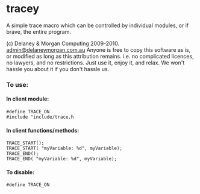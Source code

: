 # tracey
A simple trace macro which can be controlled by individual modules, or if brave, the entire program.

(c) Delaney & Morgan Computing 2009-2010.
<admin@delaneymorgan.com.au>
Anyone is free to copy this software as is, or modified as long as this attribution remains. i.e. no complicated licences, no lawyers, and no restrictions. Just use it, enjoy it, and relax. We won't hassle you about it if you don't hassle us.

### To use:
#### In client module:
```
#define TRACE_ON
#include "include/trace.h
```

#### In client functions/methods:
```
TRACE_START();
TRACE_START( "myVariable: %d", myVariable);
TRACE_END();
TRACE_END( "myVariable: %d", myVariable);
```

#### To disable:
```
#define TRACE_ON
```


